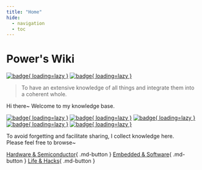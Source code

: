 ```yaml
---
title: "Home"
hide:
  - navigation
  - toc
---
```


# Power's Wiki

<!--  一个不会讲故事的攻城狮，算不上一个很酷的产品汪~-->


<!--
[![badge](https://img.shields.io/github/deployments/linyuxuanlin/Wiki_MkDocs/Production?label=Build&style=flat-square){ loading=lazy }](https://vercel.com/powerlin/wiki-mkdocs/deployments)
-->
[![badge](https://img.shields.io/github/last-commit/linyuxuanlin/Wiki_MkDocs?color=FCD734&label=Last%20commit&style=flat-square){ loading=lazy }](https://github.com/linyuxuanlin/Wiki_mkdocs/commits/main)
[![badge](https://img.shields.io/badge/Contact%20%26%20Subscribe-me-34ABE0?&style=flat-square){ loading=lazy }](https://wiki-power.com/en/Contact-and-Subscribe/)

<!--
[![badge](https://img.shields.io/badge/dynamic/json?label=GitHub&query=%24.data.totalSubs&url=https%3A%2F%2Fapi.spencerwoo.com%2Fsubstats%2F%3Fsource%3Dgithub%26queryKey%3Dlinyuxuanlin&labelColor=555555&color=282c34&longCache=true?&style=for-the-badge){ loading=lazy }](https://github.com/linyuxuanlin)
[![badge](https://img.shields.io/badge/dynamic/json?color=282c34&labelColor=0084ff&label=ZHIHU&query=%24.data.totalSubs&url=https%3A%2F%2Fapi.spencerwoo.com%2Fsubstats%2F%3Fsource%3Dzhihu%26queryKey%3Dlinyuxuanlin&longCache=true?&style=for-the-badge){ loading=lazy }](https://www.zhihu.com/people/linyuxuanlin)
[![badge](https://img.shields.io/badge/dynamic/json?label=SSPAI&query=%24.data.totalSubs&url=https%3A%2F%2Fapi.spencerwoo.com%2Fsubstats%2F%3Fsource%3Dsspai%26queryKey%3Dpower&color=282c34&labelColor=d71a1b&longCache=true?&style=for-the-badge){ loading=lazy }](https://sspai.com/u/power/)
[![badge](https://img.shields.io/badge/dynamic/json?labelColor=FE7398&label=BILIBILI&query=%24.data.totalSubs&url=https%3A%2F%2Fapi.spencerwoo.com%2Fsubstats%2F%3Fsource%3Dbilibili%26queryKey%3D349536948&color=282c34&longCache=true?&style=for-the-badge){ loading=lazy }](https://space.bilibili.com/349536948)
-->

> To have an extensive knowledge of all things and integrate them into a coherent whole.

Hi there~ Welcome to my knowledge base.

[![badge](https://img.shields.io/badge/Wiki-Wiki-34ABE0?&style=flat-square){ loading=lazy }](https://wiki-power.com/en/)
[![badge](https://img.shields.io/badge/Links%20%26%20Navigation-Nav-yellow?&style=flat-square){ loading=lazy }](https://nav.wiki-power.com/)
[![badge](https://img.shields.io/badge/Digest-Digest-green?&style=flat-square){ loading=lazy }](https://digest.wiki-power.com/)
[![badge](https://img.shields.io/badge/Memos-Memos-orange?&style=flat-square){ loading=lazy }](https://memos.wiki-power.com/)
[![badge](https://img.shields.io/badge/Works-Works-a5b0ed?&style=flat-square){ loading=lazy }](https://works.wiki-power.com/)

To avoid forgetting and facilitate sharing, I collect knowledge here.  
Please feel free to browse~

[Hardware & Semiconductor](https://wiki-power.com/en/信号完整性-基础概念){ .md-button }
[Embedded & Software](https://wiki-power.com/en/HAL库开发笔记-串口通信){ .md-button }
[Life & Hacks](https://wiki-power.com/en/搭建属于自己的HomeLab){ .md-button }
